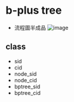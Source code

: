 # b-plus tree
- 流程圖半成品
![image](https://github.com/again1019/Final_DB_HW/assets/99717716/313f74e6-4ce4-4e43-a3b5-9df4b79d8cbe)

## class
- sid
- cid
- node_sid
- node_cid
- bptree_sid
- bptree_cid
